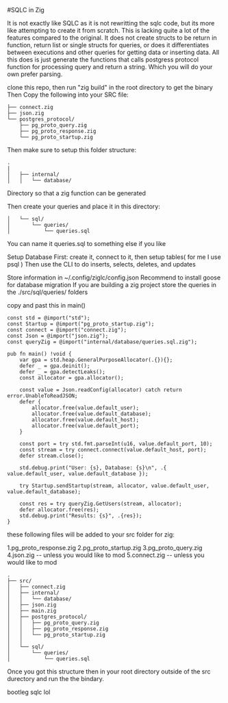 #SQLC in Zig

It is not exactly like SQLC as it is not rewritting the sqlc code, but its more like attempting to create it from scratch. This is lacking quite a lot of the features compared to the original. It does not create structs to be return in function, return list or single structs for queries, or does it differentiates between executions and other queries for getting data or inserting data. All this does is just generate the functions that calls postgress protocol function for processing query and return a string. Which you will do your own prefer parsing.

clone this repo, then run "zig build" in the root directory to get the binary
Then Copy the following into your SRC file:

```plaintext
├── connect.zig
├── json.zig
└── postgres_protocol/
    ├── pg_proto_query.zig
    ├── pg_proto_response.zig
    └── pg_proto_startup.zig
```

Then make sure to setup this folder structure:

```plaintext
.
|
│   ├── internal/
│   │   └── database/

```

Directory so that a zig function can be generated

Then create your queries and place it in this directory:

```plaintext
│   └── sql/
│       └── queries/
│           └── queries.sql
```

You can name it queries.sql to something else if you like

Setup Database First:
create it, connect to it, then setup tables( for me I use psql )
Then use the CLI to do inserts, selects, deletes, and updates

Store information in ~/.config/ziglc/config.json
Recommend to install goose for database migration
If you are building a zig project store the queries in the ./src/sql/queries/ folders

copy and  past this in main()

```
const std = @import("std");
const Startup = @import("pg_proto_startup.zig");
const connect = @import("connect.zig");
const Json = @import("json.zig");
const queryZig = @import("internal/database/queries.sql.zig");

pub fn main() !void {
    var gpa = std.heap.GeneralPurposeAllocator(.{}){};
    defer _ = gpa.deinit();
    defer _ = gpa.detectLeaks();
    const allocator = gpa.allocator();

    const value = Json.readConfig(allocator) catch return error.UnableToReadJSON;
    defer {
        allocator.free(value.default_user);
        allocator.free(value.default_database);
        allocator.free(value.default_host);
        allocator.free(value.default_port);
    }

    const port = try std.fmt.parseInt(u16, value.default_port, 10);
    const stream = try connect.connect(value.default_host, port);
    defer stream.close();

    std.debug.print("User: {s}, Database: {s}\n", .{ value.default_user, value.default_database });

    try Startup.sendStartup(stream, allocator, value.default_user, value.default_database);

    const res = try queryZig.GetUsers(stream, allocator);
    defer allocator.free(res);
    std.debug.print("Results: {s}", .{res});
}
```

these following files will be added to your src folder for zig:

1.pg_proto_response.zig 
2.pg_proto_startup.zig
3.pg_proto_query.zig
4.json.zig -- unless you would like to mod
5.connect.zig -- unless you would like to mod

```plaintext
.
├── src/
│   ├── connect.zig
│   ├── internal/
│   │   └── database/
│   ├── json.zig
│   ├── main.zig
│   ├── postgres_protocol/
│   │   ├── pg_proto_query.zig
│   │   ├── pg_proto_response.zig
│   │   └── pg_proto_startup.zig
│   │
│   └── sql/
│       └── queries/
│           └── queries.sql
```

Once you got this structure then in your root directory outside of the src durectory and run the the bindary.

bootleg sqlc lol
